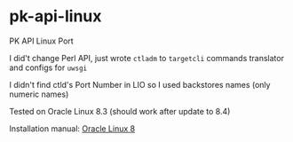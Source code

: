 # pk-api-linux
PK API Linux Port

I did't change Perl API, just wrote `ctladm` to `targetcli` commands translator and configs for `uwsgi`

I didn't find ctld's Port Number in LIO so I used backstores names (only numeric names)

Tested on Oracle Linux 8.3 (should work after update to 8.4)

Installation manual: [Oracle Linux 8](INSTALL-OL8.md)


